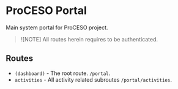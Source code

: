# ProCESO Portal

Main system portal for ProCESO project.

> ![NOTE]
> All routes herein requires to be authenticated.

## Routes

- `(dashboard)` - The root route. `/portal`.
- `activities` - All activity related subroutes `/portal/activities`.
